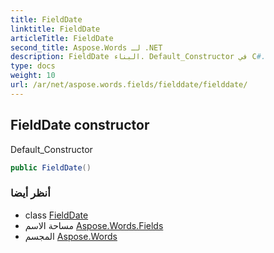 ```yaml
---
title: FieldDate
linktitle: FieldDate
articleTitle: FieldDate
second_title: Aspose.Words لـ .NET
description: FieldDate البناء. Default_Constructor في C#.
type: docs
weight: 10
url: /ar/net/aspose.words.fields/fielddate/fielddate/
---
```

## FieldDate constructor

Default_Constructor

```csharp
public FieldDate()
```

### أنظر أيضا

* class [FieldDate](../)
* مساحة الاسم [Aspose.Words.Fields](../../../aspose.words.fields/)
* المجسم [Aspose.Words](../../../)
